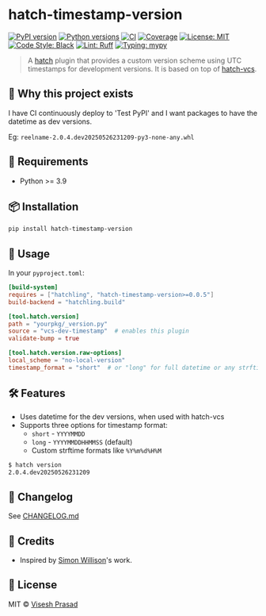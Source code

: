 # hatch-timestamp-version

[![PyPI version](https://img.shields.io/pypi/v/hatch-timestamp-version.svg)](https://pypi.org/project/hatch-timestamp-version/)
[![Python versions](https://img.shields.io/pypi/pyversions/hatch-timestamp-version.svg?logo=python&logoColor=white)](https://pypi.org/project/hatch-timestamp-version/)
[![CI](https://github.com/viseshrp/hatch-timestamp-version/actions/workflows/main.yml/badge.svg)](https://github.com/viseshrp/hatch-timestamp-version/actions/workflows/main.yml)
[![Coverage](https://codecov.io/gh/viseshrp/hatch-timestamp-version/branch/main/graph/badge.svg)](https://codecov.io/gh/viseshrp/hatch-timestamp-version)
[![License: MIT](https://img.shields.io/github/license/viseshrp/hatch-timestamp-version)](https://github.com/viseshrp/hatch-timestamp-version/blob/main/LICENSE)
[![Code Style: Black](https://img.shields.io/badge/code%20style-black-000000.svg)](https://black.readthedocs.io/en/stable/)
[![Lint: Ruff](https://img.shields.io/badge/lint-ruff-000000.svg)](https://docs.astral.sh/ruff/)
[![Typing: mypy](https://img.shields.io/badge/typing-checked-blue.svg)](https://mypy.readthedocs.io/en/stable/)

> A [hatch](https://hatch.pypa.io/) plugin that provides a custom version scheme using UTC timestamps for
> development versions. It is based on top of [hatch-vcs](https://github.com/ofek/hatch-vcs).

## 🚀 Why this project exists

I have CI continuously deploy to 'Test PyPI' and I want packages to have the datetime as
dev versions.

Eg: ``reelname-2.0.4.dev20250526231209-py3-none-any.whl``

## 📐 Requirements

* Python >= 3.9

## 📦 Installation

```bash
pip install hatch-timestamp-version
```

## 🧪 Usage

In your ``pyproject.toml``:
```toml
[build-system]
requires = ["hatchling", "hatch-timestamp-version>=0.0.5"]
build-backend = "hatchling.build"

[tool.hatch.version]
path = "yourpkg/_version.py"
source = "vcs-dev-timestamp"  # enables this plugin
validate-bump = true

[tool.hatch.version.raw-options]
local_scheme = "no-local-version"
timestamp_format = "short"  # or "long" for full datetime or any strftime string like "%Y%m%d%H%M"
```

## 🛠️ Features

* Uses datetime for the dev versions, when used with hatch-vcs
* Supports three options for timestamp format:
  * `short` - `YYYYMMDD`
  * `long` - `YYYYMMDDHHMMSS` (default)
  * Custom strftime formats like `%Y%m%d%H%M`

```bash
$ hatch version
2.0.4.dev20250526231209
```

## 🧾 Changelog

See [CHANGELOG.md](https://github.com/viseshrp/hatch-timestamp-version/blob/main/CHANGELOG.md)

## 🙏 Credits

* Inspired by [Simon Willison](https://github.com/simonw)'s work.

## 📄 License

MIT © [Visesh Prasad](https://github.com/viseshrp)

